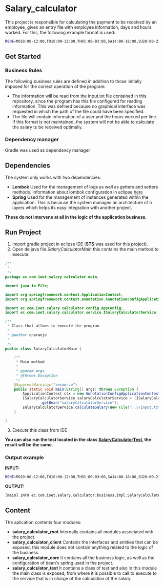 # Salary_calculator

This project is responsible for calculating the payment to be received by an employee, given an entry file with employee information, days and hours worked. For this, the following example format is used:

```bash
RENE=MO10:00-12:00,TU10:00-12:00,TH01:00-03:00,SA14:00-18:00,SU20:00-21:00
```

## Get Started

### Business Rules
The following business rules are defined in addition to those initially imposed for the correct operation of the program:
* The information will be read from the input.txt file contained in this repository, since the program has this file configured for reading information. This was defined because no graphical interface was requested in which the path of the file could have been specified.
* The file will contain information of a user and the hours worked per line. If this format is not maintained, the system will not be able to calculate the salary to be received optimally.

### Dependency manager
Gradle was used as dependency manager

## Dependencies

The system only works with two dependencies:
* **Lombok** Used for the management of logs as well as getters and setters methods. Information about lombok configuration in eclipse [here](https://projectlombok.org/setup/eclipse) 
* **Spring** Used for the management of instances generated within the application. This is because the system manages an architecture of n layers which helps its easy integration with another project.

**These do not intervene at all in the logic of the application business.**

## Run Project

1. Import gradle project in eclipse IDE (**STS** was used for this project).
2. Open de java file *SalaryCalculatorMain* this contains the main method to execute.

```java
/**
 * 
 */
package ec.com.ioet.salary.calculator.main;

import java.io.File;

import org.springframework.context.ApplicationContext;
import org.springframework.context.annotation.AnnotationConfigApplicationContext;

import ec.com.ioet.salary.calculator.config.AppConfig;
import ec.com.ioet.salary.calculator.service.ISalaryCalculatorService;

/**
 * Class that allows to execute the program.
 * 
 * @author cnaranjo
 *
 */
public class SalaryCalculatorMain {

	/**
	 * Main method
	 * 
	 * @param args
	 * @throws Exception
	 */
	@SuppressWarnings("resource")
	public static void main(String[] args) throws Exception {
		ApplicationContext ctx = new AnnotationConfigApplicationContext(AppConfig.class);
		ISalaryCalculatorService salaryCalculatorService = (ISalaryCalculatorService) ctx
				.getBean("salaryCalculatorService");
		salaryCalculatorService.calculateSalary(new File("..\\input.txt"));
	}

}

```
3. Execute this class from IDE

**You can also run the test located in the class [SalaryCalculatorTest](), the result will be the same.**

### Output example
**INPUT:**
```bash 
RENE=MO10:00-12:00,TU10:00-12:00,TH01:00-03:00,SA14:00-18:00,SU20:00-21:00
```
**OUTPUT:**
```bash 
[main] INFO ec.com.ioet.salary.calculator.business.impl.SalaryCalculatorBusiness - The amount to pay RENE  is: $215.0
```

## Content
The aplication contents four modules:
* **salary_calculator_root** Internally contains all modules associated with the project.
* **salary_calculator_client** Contains the interfaces and entities that can be exposed, this module does not contain anything related to the logic of the business.
* **salary_calculator_core** It contains all the business logic, as well as the configuration of bean's spring used in the project.
* **salary_calculator_test** It contains a class of test and also in this module the main class is exposed, from where it is possible to call to execute to the service that is in charge of the calculation of the salary.
